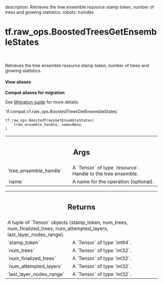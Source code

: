 description: Retrieves the tree ensemble resource stamp token, number of trees and growing statistics.
robots: noindex

# tf.raw_ops.BoostedTreesGetEnsembleStates

<!-- Insert buttons and diff -->

<table class="tfo-notebook-buttons tfo-api nocontent" align="left">

</table>



Retrieves the tree ensemble resource stamp token, number of trees and growing statistics.

<section class="expandable">
  <h4 class="showalways">View aliases</h4>
  <p>
<b>Compat aliases for migration</b>
<p>See
<a href="https://www.tensorflow.org/guide/migrate">Migration guide</a> for
more details.</p>
<p>`tf.compat.v1.raw_ops.BoostedTreesGetEnsembleStates`</p>
</p>
</section>

<pre class="devsite-click-to-copy prettyprint lang-py tfo-signature-link">
<code>tf.raw_ops.BoostedTreesGetEnsembleStates(
    tree_ensemble_handle, name=None
)
</code></pre>



<!-- Placeholder for "Used in" -->


<!-- Tabular view -->
 <table class="responsive fixed orange">
<colgroup><col width="214px"><col></colgroup>
<tr><th colspan="2"><h2 class="add-link">Args</h2></th></tr>

<tr>
<td>
`tree_ensemble_handle`
</td>
<td>
A `Tensor` of type `resource`.
Handle to the tree ensemble.
</td>
</tr><tr>
<td>
`name`
</td>
<td>
A name for the operation (optional).
</td>
</tr>
</table>



<!-- Tabular view -->
 <table class="responsive fixed orange">
<colgroup><col width="214px"><col></colgroup>
<tr><th colspan="2"><h2 class="add-link">Returns</h2></th></tr>
<tr class="alt">
<td colspan="2">
A tuple of `Tensor` objects (stamp_token, num_trees, num_finalized_trees, num_attempted_layers, last_layer_nodes_range).
</td>
</tr>
<tr>
<td>
`stamp_token`
</td>
<td>
A `Tensor` of type `int64`.
</td>
</tr><tr>
<td>
`num_trees`
</td>
<td>
A `Tensor` of type `int32`.
</td>
</tr><tr>
<td>
`num_finalized_trees`
</td>
<td>
A `Tensor` of type `int32`.
</td>
</tr><tr>
<td>
`num_attempted_layers`
</td>
<td>
A `Tensor` of type `int32`.
</td>
</tr><tr>
<td>
`last_layer_nodes_range`
</td>
<td>
A `Tensor` of type `int32`.
</td>
</tr>
</table>

